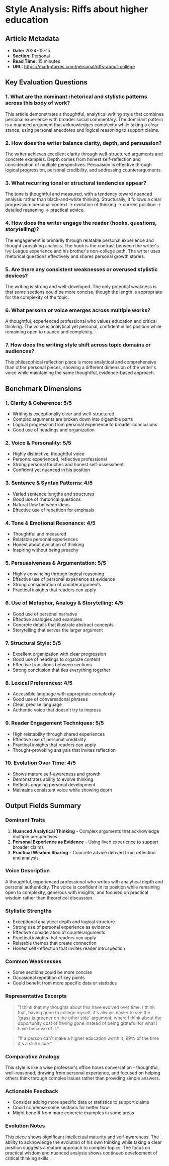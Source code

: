 # Style Analysis: Riffs about higher education

## Article Metadata
- **Date:** 2024-05-15
- **Section:** Personal
- **Read Time:** 15 minutes
- **URL:** https://markptorres.com/personal/riffs-about-college

## Key Evaluation Questions

### 1. What are the dominant rhetorical and stylistic patterns across this body of work?
This article demonstrates a thoughtful, analytical writing style that combines personal experience with broader social commentary. The dominant pattern is a nuanced argument that acknowledges complexity while taking a clear stance, using personal anecdotes and logical reasoning to support claims.

### 2. How does the writer balance clarity, depth, and persuasion?
The writer achieves excellent clarity through well-structured arguments and concrete examples. Depth comes from honest self-reflection and consideration of multiple perspectives. Persuasion is effective through logical progression, personal credibility, and addressing counterarguments.

### 3. What recurring tonal or structural tendencies appear?
The tone is thoughtful and measured, with a tendency toward nuanced analysis rather than black-and-white thinking. Structurally, it follows a clear progression: personal context → evolution of thinking → current position → detailed reasoning → practical advice.

### 4. How does the writer engage the reader (hooks, questions, storytelling)?
The engagement is primarily through relatable personal experience and thought-provoking analysis. The hook is the contrast between the writer's Ivy League experience and his brother's non-college path. The writer uses rhetorical questions effectively and shares personal growth stories.

### 5. Are there any consistent weaknesses or overused stylistic devices?
The writing is strong and well-developed. The only potential weakness is that some sections could be more concise, though the length is appropriate for the complexity of the topic.

### 6. What persona or voice emerges across multiple works?
A thoughtful, experienced professional who values education and critical thinking. The voice is analytical yet personal, confident in his position while remaining open to nuance and complexity.

### 7. How does the writing style shift across topic domains or audiences?
This philosophical reflection piece is more analytical and comprehensive than other personal pieces, showing a different dimension of the writer's voice while maintaining the same thoughtful, evidence-based approach.

## Benchmark Dimensions

### 1. Clarity & Coherence: 5/5
- Writing is exceptionally clear and well-structured
- Complex arguments are broken down into digestible parts
- Logical progression from personal experience to broader conclusions
- Good use of headings and organization

### 2. Voice & Personality: 5/5
- Highly distinctive, thoughtful voice
- Persona: experienced, reflective professional
- Strong personal touches and honest self-assessment
- Confident yet nuanced in his position

### 3. Sentence & Syntax Patterns: 4/5
- Varied sentence lengths and structures
- Good use of rhetorical questions
- Natural flow between ideas
- Effective use of repetition for emphasis

### 4. Tone & Emotional Resonance: 4/5
- Thoughtful and measured
- Relatable personal experiences
- Honest about evolution of thinking
- Inspiring without being preachy

### 5. Persuasiveness & Argumentation: 5/5
- Highly convincing through logical reasoning
- Effective use of personal experience as evidence
- Strong consideration of counterarguments
- Practical insights that readers can apply

### 6. Use of Metaphor, Analogy & Storytelling: 4/5
- Good use of personal narrative
- Effective analogies and examples
- Concrete details that illustrate abstract concepts
- Storytelling that serves the larger argument

### 7. Structural Style: 5/5
- Excellent organization with clear progression
- Good use of headings to organize content
- Effective transitions between sections
- Strong conclusion that ties everything together

### 8. Lexical Preferences: 4/5
- Accessible language with appropriate complexity
- Good use of conversational phrases
- Clear, precise language
- Authentic voice that doesn't try to impress

### 9. Reader Engagement Techniques: 5/5
- High relatability through shared experiences
- Effective use of personal credibility
- Practical insights that readers can apply
- Thought-provoking analysis that invites reflection

### 10. Evolution Over Time: 4/5
- Shows mature self-awareness and growth
- Demonstrates ability to evolve thinking
- Reflects ongoing personal development
- Maintains consistent voice while showing depth

## Output Fields Summary

### Dominant Traits
1. **Nuanced Analytical Thinking** - Complex arguments that acknowledge multiple perspectives
2. **Personal Experience as Evidence** - Using lived experience to support broader claims
3. **Practical Wisdom Sharing** - Concrete advice derived from reflection and analysis

### Voice Description
A thoughtful, experienced professional who writes with analytical depth and personal authenticity. The voice is confident in its position while remaining open to complexity, generous with insights, and focused on practical wisdom rather than theoretical discussion.

### Stylistic Strengths
- Exceptional analytical depth and logical structure
- Strong use of personal experience as evidence
- Effective consideration of counterarguments
- Practical insights that readers can apply
- Relatable themes that create connection
- Honest self-reflection that invites reader introspection

### Common Weaknesses
- Some sections could be more concise
- Occasional repetition of key points
- Could benefit from more specific data or statistics

### Representative Excerpts
> "I think that my thoughts about this have evolved over time. I think that, having gone to college myself, it's always easier to see the 'grass is greener on the other side' argument, where I think about the opportunity cost of having gone instead of being grateful for what I have because of it."

> "If a person can't make a higher education worth it, 99% of the time it's a skill issue."

### Comparative Analogy
This style is like a wise professor's office hours conversation - thoughtful, well-reasoned, drawing from personal experience, and focused on helping others think through complex issues rather than providing simple answers.

### Actionable Feedback
- Consider adding more specific data or statistics to support claims
- Could condense some sections for better flow
- Might benefit from more concrete examples in some areas

### Evolution Notes
This piece shows significant intellectual maturity and self-awareness. The ability to acknowledge the evolution of his own thinking while taking a clear position suggests a mature approach to complex topics. The focus on practical wisdom and nuanced analysis shows continued development of critical thinking skills. 